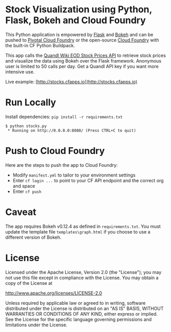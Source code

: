 # Stock Visualization using Python, Flask, Bokeh and Cloud Foundry

This Python application is empowered by [Flask](http://flask.pocoo.org) and [Bokeh](http://bokeh.pydata.org) and can be pushed to [Pivotal Cloud Foundry](http://pivotal.io/platform) or the open-source [Cloud Foundry](https://www.cloudfoundry.org) with the built-in CF Python Buildpack.

This app calls the [Quandl Wiki EOD Stock Prices API](http://www.quandl.com) to retrieve stock prices and visualize the data using Bokeh over the Flask framework. Anonymous user is limited to 50 calls per day. Get a Quandl API key if you want more intensive use.

Live example: [http://stocks.cfapps.io](http://stocks.cfapps.io)

# Run Locally

Install dependencies: `pip install -r requirements.txt`

```
$ python stocks.py
 * Running on http://0.0.0.0:8080/ (Press CTRL+C to quit)
```

# Push to Cloud Foundry

Here are the steps to push the app to Cloud Foundry:

* Modify `manifest.yml` to tailor to your environment settings
* Enter `cf login ...` to point to your CF API endpoint and the correct org and space
* Enter `cf push`

# Caveat

The app requires Bokeh v0.12.4 as defined in `requirements.txt`. You must update the template file `templates\graph.html` if you choose to use a different version of Bokeh.


# License

Licensed under the Apache License, Version 2.0 (the "License");
you may not use this file except in compliance with the License.
You may obtain a copy of the License at

<http://www.apache.org/licenses/LICENSE-2.0>

Unless required by applicable law or agreed to in writing, software
distributed under the License is distributed on an "AS IS" BASIS,
WITHOUT WARRANTIES OR CONDITIONS OF ANY KIND, either express or implied.
See the License for the specific language governing permissions and
limitations under the License.
